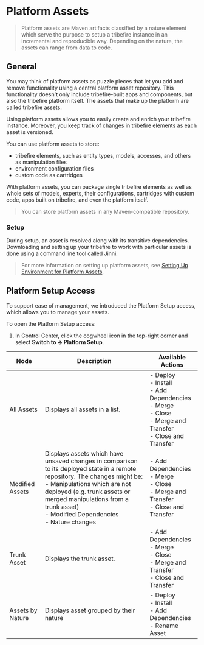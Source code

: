 # Platform Assets
>Platform assets are Maven artifacts classified by a nature element which serve the purpose to setup a tribefire instance in an incremental and reproducible way. Depending on the nature, the assets can range from data to code.

## General
You may think of platform assets as puzzle pieces that let you add and remove functionality using a central platform asset repository. This functionality doesn't only include tribefire-built apps and components, but also the tribefire platform itself. The assets that make up the platform are called tribefire assets.

Using platform assets allows you to easily create and enrich your tribefire instance. Moreover, you keep track of changes in tribefire elements as each asset is versioned. 

You can use platform assets to store:
* tribefire elements, such as entity types, models, accesses, and others as manipulation files
* environment configuration files
* custom code as cartridges

With platform assets, you can package single tribefire elements as well as whole sets of models, experts, their configurations, cartridges with custom code, apps built on tribefire, and even the platform itself. 

>You can store platform assets in any Maven-compatible repository.

### Setup
During setup, an asset is resolved along with its transitive dependencies. Downloading and setting up your tribefire to work with particular assets is done using a command line tool called Jinni. 
>For more information on setting up platform assets, see [Setting Up Environment for Platform Assets](asset://tribefire.cortex.documentation:tutorials-doc/platform-assets/setting_up_platform_assets.md).

[](asset://tribefire.cortex.documentation:platform-assets-doc/asset_natures.md?INCLUDE)

[](asset://tribefire.cortex.documentation:platform-assets-doc/asset-deprecation.md?INCLUDE)
## Platform Setup Access
To support ease of management, we introduced the Platform Setup access, which allows you to manage your assets.

To open the Platform Setup access:

1. In Control Center, click the cogwheel icon in the top-right corner and select **Switch to -> Platform Setup**.

Node | Description | Available Actions
-----| ------------|------------------
All Assets | Displays all assets in a list. |  - Deploy <br/> - Install <br/> - Add Dependencies <br/> - Merge <br/> - Close <br/> - Merge and Transfer <br/> - Close and Transfer
Modified Assets | Displays assets which have unsaved changes in comparison to its deployed state in a remote repository. The changes might be: <br/> - Manipulations which are not deployed (e.g. trunk assets or merged manipulations from a trunk asset) <br/> - Modified Dependencies <br/> - Nature changes | - Add Dependencies <br/> - Merge <br/> - Close <br/> - Merge and Transfer <br/> - Close and Transfer
Trunk Asset | Displays the trunk asset. |  - Add Dependencies <br/> - Merge <br/> - Close <br/> - Merge and Transfer <br/> - Close and Transfer
Assets by Nature | Displays asset grouped by their nature | - Deploy <br/> - Install <br/> - Add Dependencies <br/> - Rename Asset

[](asset://tribefire.cortex.documentation:platform-assets-doc/asset_dependency_rules.md?INCLUDE)

[](asset://tribefire.cortex.documentation:platform-assets-doc/management.md?INCLUDE)

[](asset://tribefire.cortex.documentation:platform-assets-doc/asset-services.md?INCLUDE)
